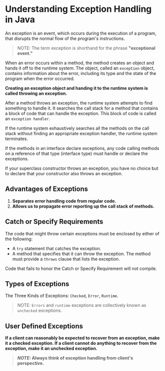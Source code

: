 # Understanding Exception Handling in Java

An exception is an event, which occurs during the execution of a program, that disrupts the normal flow of the program's instructions.

> NOTE: The term exception is shorthand for the phrase **"exceptional event."**

When an error occurs within a method, the method creates an object and hands it off to the runtime system. The object, called an `exception` object, contains information about the error, including its type and the state of the program when the error occurred.

**Creating an exception object and handing it to the runtime system is called throwing an exception.**

After a method throws an exception, the runtime system attempts to find something to handle it. It searches the call stack for a method that contains a block of code that can handle the exception. This block of code is called an `exception handler`.

If the runtime system exhaustively searches all the methods on the call stack without finding an appropriate exception handler, the runtime system terminates.

If the methods in an interface declare exceptions, any code calling methods on a reference of that type (interface type) must handle or declare the exceptions.

If your superclass constructor throws an exception, you have no choice but to declare that your constructor also throws an exception.

## Advantages of Exceptions

1. **Separates error handling code from regular code.**
2. **Allows us to propagate error reporting up the call stack of methods.**

## Catch or Specify Requirements

The code that might throw certain exceptions must be enclosed by either of the following:

- A `try` statement that catches the exception.
- A method that specifies that it can throw the exception. The method must provide a `throws` clause that lists the exception.

Code that fails to honor the Catch or Specify Requirement will not compile.

## Types of Exceptions

The Three Kinds of Exceptions: `Checked`, `Error`, `Runtime`.

> NOTE: `Errors` and `runtime` exceptions are collectively known as `unchecked` exceptions.

## User Defined Exceptions

**If a client can reasonably be expected to recover from an exception, make it a checked exception. If a client cannot do anything to recover from the exception, make it an unchecked exception.**

> **_NOTE:_ Always think of exception handling from client's perspective.**
